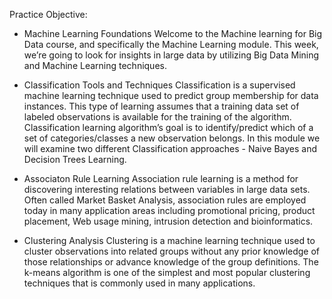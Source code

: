 Practice Objective:

- Machine Learning Foundations
Welcome to the Machine learning for Big Data course, and specifically the Machine Learning module. This week, we’re going to look for insights in large data by utilizing Big Data Mining and Machine Learning techniques.

- Classification Tools and Techniques
Classification is a supervised machine learning technique used to predict group membership for data instances. This type of learning assumes that a training data set of labeled observations is available for the training of the algorithm. Classification learning algorithm’s goal is to identify/predict which of a set of categories/classes a new observation belongs. In this module we will examine two different Classification approaches - Naive Bayes and Decision Trees Learning.

- Associaton Rule Learning
Association rule learning is a method for discovering interesting relations between variables in large data sets. Often called Market Basket Analysis, association rules are employed today in many application areas including promotional pricing, product placement, Web usage mining, intrusion detection and bioinformatics.

- Clustering Analysis
Clustering is a machine learning technique used to cluster observations into related groups without any prior knowledge of those relationships or advance knowledge of the group definitions. The k-means algorithm is one of the simplest and most popular clustering techniques that is commonly used in many applications.
